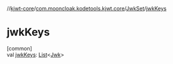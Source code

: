 //[kjwt-core](../../../index.md)/[com.mooncloak.kodetools.kjwt.core](../index.md)/[JwkSet](index.md)/[jwkKeys](jwk-keys.md)

# jwkKeys

[common]\
val [jwkKeys](jwk-keys.md): [List](https://kotlinlang.org/api/latest/jvm/stdlib/kotlin.collections/-list/index.html)&lt;[Jwk](../../com.mooncloak.kodetools.kjwt.core.key/-jwk/index.md)&gt;
